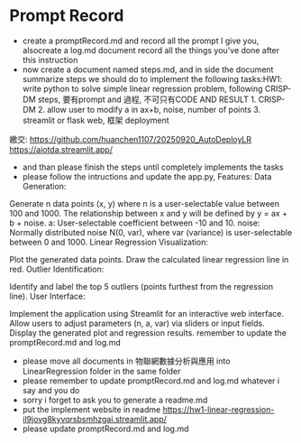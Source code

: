 # Prompt Record

- create a promptRecord.md and record all the prompt I give you, alsocreate a log.md document record all the things you've done after this instruction
- now create a document named steps.md, and in side the document summarize steps we should do to implement the following tasks:HW1: write python to solve simple linear regression problem, following CRISP-DM steps,
             要有prompt and 過程, 不可只有CODE AND RESULT
             1. CRISP-DM
             2. allow user to modify a in ax+b, noise, number of points 
             3. streamlit or flask web, 框架 deployment
 
繳交: https://github.com/huanchen1107/20250920_AutoDeployLR
         https://aiotda.streamlit.app/
- and than please finish the steps until completely implements the tasks
- please follow the intructions and update the app.py, Features:
Data Generation:

Generate n data points (x, y) where n is a user-selectable value between 100 and 1000.
The relationship between x and y will be defined by y = ax + b + noise.
a: User-selectable coefficient between -10 and 10.
noise: Normally distributed noise N(0, var), where var (variance) is user-selectable between 0 and 1000.
Linear Regression Visualization:

Plot the generated data points.
Draw the calculated linear regression line in red.
Outlier Identification:

Identify and label the top 5 outliers (points furthest from the regression line).
User Interface:

Implement the application using Streamlit for an interactive web interface.
Allow users to adjust parameters (n, a, var) via sliders or input fields.
Display the generated plot and regression results. remember to update the promptRecord.md and log.md
- please move all documents in 物聯網數據分析與應用 into LinearRegression folder in the same folder
- please remember to update promptRecord.md and log.md whatever i say and you do
- sorry i forget to ask you to generate a readme.md
- put the implement website in readme https://hw1-linear-regression-il9jovg8kyvqrsbsmhzgai.streamlit.app/
- please update promptRecord.md and log.md